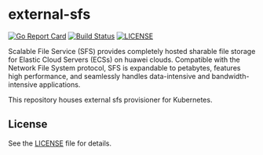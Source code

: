 # external-sfs
[![Go Report Card](https://goreportcard.com/badge/github.com/huaweicloud/external-sfs)](https://goreportcard.com/badge/github.com/huaweicloud/external-sfs)
[![Build Status](https://travis-ci.org/huaweicloud/external-sfs.svg?branch=master)](https://travis-ci.org/huaweicloud/external-sfs)
[![LICENSE](https://img.shields.io/badge/license-Apache%202-blue.svg)](https://github.com/huaweicloud/external-sfs/blob/master/LICENSE)

Scalable File Service (SFS) provides completely hosted sharable file storage for Elastic Cloud Servers (ECSs)
on huawei clouds.
Compatible with the Network File System protocol, SFS is expandable to petabytes, features high performance,
and seamlessly handles data-intensive and bandwidth-intensive applications.

This repository houses external sfs provisioner for Kubernetes.

## License

See the [LICENSE](LICENSE) file for details.
